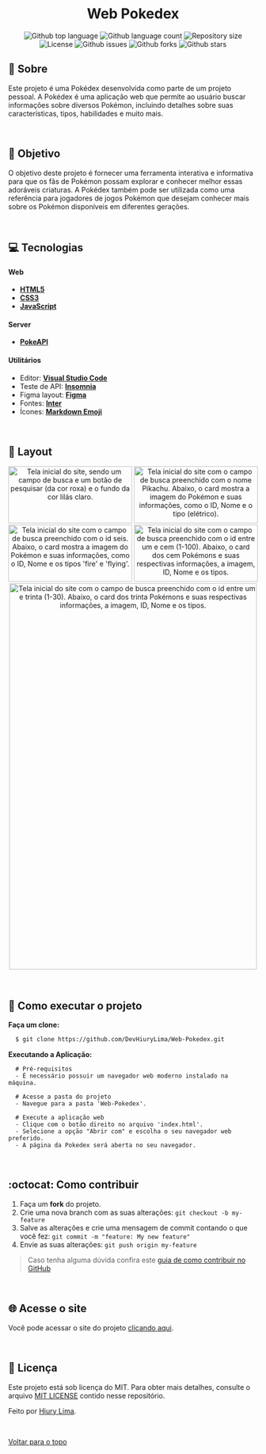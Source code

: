 <div align="center" id="top">
    <h1>Web Pokedex</h1>
</div>

<p align="center">
  <img alt="Github top language" src="https://img.shields.io/github/languages/top/DevHiuryLima/Web-Pokedex?color=27CB4F" />

  <img alt="Github language count" src="https://img.shields.io/github/languages/count/DevHiuryLima/Web-Pokedex?color=EF6138" />

  <img alt="Repository size" src="https://img.shields.io/github/repo-size/DevHiuryLima/Web-Pokedex?color=86A8FC" />

  <img alt="License" src="https://img.shields.io/github/license/DevHiuryLima/Web-Pokedex?color=CA98A7">

  <img alt="Github issues" src="https://img.shields.io/github/issues/DevHiuryLima/Web-Pokedex?color=9B69D9" />

  <img alt="Github forks" src="https://img.shields.io/github/forks/DevHiuryLima/Web-Pokedex?color=FBFB72" />

  <img alt="Github stars" src="https://img.shields.io/github/stars/DevHiuryLima/Web-Pokedex?color=A9702C" />
</p>

## 📖 Sobre

Este projeto é uma Pokédex desenvolvida como parte de um projeto pessoal. A Pokédex é uma aplicação web que permite ao usuário buscar informações sobre diversos Pokémon, incluindo detalhes sobre suas características, tipos, habilidades e muito mais.

&#xa0;

## :dart: Objetivo

O objetivo deste projeto é fornecer uma ferramenta interativa e informativa para que os fãs de Pokémon possam explorar e conhecer melhor essas adoráveis criaturas. A Pokédex também pode ser utilizada como uma referência para jogadores de jogos Pokémon que desejam conhecer mais sobre os Pokémon disponíveis em diferentes gerações.

&#xa0;

## :computer: Tecnologias

#### **Web** 

  - **[HTML5][html5]**
  - **[CSS3][css3]**
  - **[JavaScript][java_script]**

#### **Server** 
  
  - **[PokeAPI][poke_api]**

#### **Utilitários**

- Editor: **[Visual Studio Code][vscode]**
- Teste de API: **[Insomnia][insomnia]**
- Figma layout: **[Figma][figma]**
- Fontes: **[Inter][font_inter]**
- Ícones: **[Markdown Emoji][markdown_emoji]**

&#xa0;

## 🎨 Layout

<div align="center" style="display: block; width: 100%;">
  <div style="diplay: inline;">
     <img src="https://github.com/DevHiuryLima/Web-Pokedex/assets/69491885/b67ecbd1-92c5-4734-84fa-34f0e164a25e" width="250px" height="115px" title="Tela inicial do site." alt="Tela inicial do site, sendo um campo de busca e um botão de pesquisar (da cor roxa) e o fundo da cor lilás claro.">
     <img src="https://github.com/DevHiuryLima/Web-Pokedex/assets/69491885/ce774446-79b8-48e0-a4cf-9ff30936b092" width="250px" height="115px" title="Tela inicial com uma busca por nome." alt="Tela inicial do site com o campo de busca preenchido com o nome Pikachu. Abaixo, o card mostra a imagem do Pokémon e suas informações, como o ID, Nome e o tipo (elétrico).">
  </div>
 
  <div style="diplay: inline;">
     <img src="https://github.com/DevHiuryLima/Web-Pokedex/assets/69491885/82ec4445-9578-4b14-89e2-8249ba5b3b2f" width="250px" height="115px" title="Tela inicial com uma busca por id." alt="Tela inicial do site com o campo de busca preenchido com o id seis. Abaixo, o card mostra a imagem do Pokémon e suas informações, como o ID, Nome e os tipos 'fire' e 'flying'.">
     <img src="https://github.com/DevHiuryLima/Web-Pokedex/assets/69491885/27aa6c76-78e2-46fb-9208-8068407f2adf" width="250px" height="115px" title="Tela inicial com uma busca entre o id um e cem." alt="Tela inicial do site com o campo de busca preenchido com o id entre um e cem (1-100). Abaixo, o card dos cem Pokémons e suas respectivas informações, a imagem, ID, Nome e os tipos.">
  </div>
  
  <div style="diplay: inline;">
     <img src="https://github.com/DevHiuryLima/Web-Pokedex/assets/69491885/e0dae9c8-e99f-4c36-9124-94d700ecc8e2" width="500px" height="780px" title="Tela inicial com uma busca entre o id um e trinta" alt="Tela inicial do site com o campo de busca preenchido com o id entre um e trinta (1-30). Abaixo, o card dos trinta Pokémons e suas respectivas informações, a imagem, ID, Nome e os tipos.">
  </div>
</div>

&#xa0;

## 🚀 Como executar o projeto

  **Faça um clone:**

```sh
  $ git clone https://github.com/DevHiuryLima/Web-Pokedex.git
```

  **Executando a Aplicação:**

```
  # Pré-requisitos
  - É necessário possuir um navegador web moderno instalado na máquina.

  # Acesse a pasta do projeto
  - Navegue para a pasta 'Web-Pokedex'.

  # Execute a aplicação web
  - Clique com o botão direito no arquivo 'index.html'.
  - Selecione a opção "Abrir com" e escolha o seu navegador web preferido.
  - A página da Pokedex será aberta no seu navegador.
```

&#xa0;

## :octocat: Como contribuir

1. Faça um **fork** do projeto.
1. Crie uma nova branch com as suas alterações: `git checkout -b my-feature`
1. Salve as alterações e crie uma mensagem de commit contando o que você fez: `git commit -m "feature: My new feature"`
1. Envie as suas alterações: `git push origin my-feature`
> Caso tenha alguma dúvida confira este [guia de como contribuir no GitHub](https://github.com/firstcontributions/first-contributions)

&#xa0;

## 🌐 Acesse o site

Você pode acessar o site do projeto <a href="https://devhiurylima.github.io/Web-Pokedex/" target="_blank">clicando aqui</a>.

&#xa0;

## :memo: Licença

Este projeto está sob licença do MIT. Para obter mais detalhes, consulte o arquivo <a href="https://github.com/DevHiuryLima/Web-Pokedex/blob/main/LICENSE" target="_blank">MIT LICENSE</a> contido nesse repositório.

Feito por <a href="https://github.com/DevHiuryLima" target="_blank">Hiury Lima</a>.

&#xa0;

[Voltar para o topo](https://github.com/DevHiuryLima/Web-Pokedex#top)



<!-- Links -->


<!-- Techs web -->

[html5]: https://www.w3schools.com/html/

[css3]: https://www.w3schools.com/css/

[java_script]: https://www.w3schools.com/js/


<!-- Techs server -->

[poke_api]: https://pokeapi.co/


<!-- Techs Utilitárias -->

[vscode]: https://code.visualstudio.com/

[insomnia]: https://insomnia.rest/

[figma]: https://www.figma.com/file/s2mXGBKlcNVM3m5jGRg3Mm/trabalho-pokemon

[font_inter]: https://fonts.google.com/specimen/Inter

[markdown_emoji]: https://github.com/ikatyang/emoji-cheat-sheet


